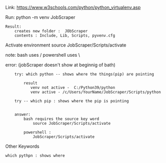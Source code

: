 Link: https://www.w3schools.com/python/python_virtualenv.asp

Run:  python -m venv JobScraper

    Result: 
        creates new folder :  JObScraper
        contents : Include, Lib, Scripts, pyvenv.cfg


Activate environment
    source JobScraper/Scripts/activate
        


  note: 
    bash uses /
    powershell uses \


error:
    (jobScraper doesn't show at beginnig of bath)

        try: which python -- shows where the things(pip) are pointing

            result
               venv not active -  C:/Python39/python
               venv active - /c/Users/YourName/JobScraper/Scripts/python

        try -- which pip : shows where the pip is pointing

            
        answer:
            bash requires the source key word
                source JobScraper/Scripts/activate
            
            powershell : 
                JobScraper/Scripts/activate

Other Keywords

    which pythpn : shows where            
